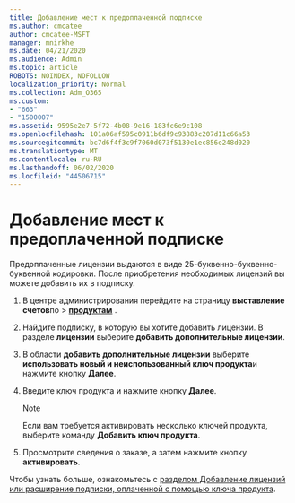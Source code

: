 ```yaml
---
title: Добавление мест к предоплаченной подписке
ms.author: cmcatee
author: cmcatee-MSFT
manager: mnirkhe
ms.date: 04/21/2020
ms.audience: Admin
ms.topic: article
ROBOTS: NOINDEX, NOFOLLOW
localization_priority: Normal
ms.collection: Adm_O365
ms.custom:
- "663"
- "1500007"
ms.assetid: 9595e2e7-5f72-4b08-9e16-183fc6e9c108
ms.openlocfilehash: 101a06af595c0911b6df9c93883c207d11c66a53
ms.sourcegitcommit: bc7d6f4f3c9f7060d073f5130e1ec856e248d020
ms.translationtype: MT
ms.contentlocale: ru-RU
ms.lasthandoff: 06/02/2020
ms.locfileid: "44506715"
---
```

# <a name="add-seats-to-a-prepaid-subscription"></a>Добавление мест к предоплаченной подписке

Предоплаченные лицензии выдаются в виде 25-буквенно-буквенно-буквенной кодировки. После приобретения необходимых лицензий вы можете добавить их в подписку. 

1. В центре администрирования перейдите на страницу **выставление счетов**по  >  **[продуктам](https://go.microsoft.com/fwlink/p/?linkid=842054)** .

2. Найдите подписку, в которую вы хотите добавить лицензии. В разделе **лицензии** выберите **добавить дополнительные лицензии**.

3. В области **добавить дополнительные лицензии** выберите **использовать новый и неиспользованный ключ продукта**и нажмите кнопку **Далее**.

4. Введите ключ продукта и нажмите кнопку **Далее**.

    > [!NOTE]
    > Если вам требуется активировать несколько ключей продукта, выберите команду **Добавить ключ продукта**.

5. Просмотрите сведения о заказе, а затем нажмите кнопку **активировать**.

Чтобы узнать больше, ознакомьтесь с [разделом Добавление лицензий или расширение подписки, оплаченной с помощью ключа продукта](https://docs.microsoft.com/microsoft-365/commerce/licenses/add-licenses-using-product-key).